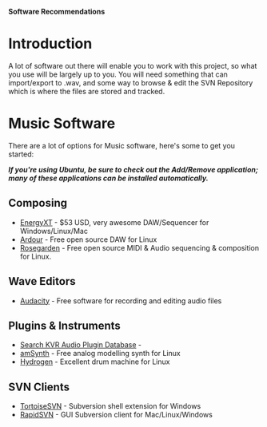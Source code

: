 **Software Recommendations**

# Introduction #
A lot of software out there will enable you to work with this project, so what you use will be largely up to you. You will need something that can import/export to .wav, and some way to browse & edit the SVN Repository which is where the files are stored and tracked.

# Music Software #
There are a lot of options for Music software, here's some to get you started:

_**If you're using Ubuntu, be sure to check out the Add/Remove application; many of these applications can be installed automatically.**_

## Composing ##
  * [EnergyXT](http://www.energy-xt.com) -  $53 USD, very awesome DAW/Sequencer for Windows/Linux/Mac
  * [Ardour](http://www.ardour.org/) - Free open source DAW for Linux
  * [Rosegarden](http://www.rosegardenmusic.com/) - Free open source MIDI & Audio sequencing & composition for Linux.

## Wave Editors ##
  * [Audacity](http://audacity.sourceforge.net/) - Free software for recording and editing audio files

## Plugins & Instruments ##
  * [Search KVR Audio Plugin Database](http://www.kvraudio.com/get.php) -
  * [amSynth](http://amsynthe.sourceforge.net/amSynth/?p=download) - Free analog modelling synth for Linux
  * [Hydrogen](http://www.hydrogen-music.org/) - Excellent drum machine for Linux


## SVN Clients ##
  * [TortoiseSVN](http://tortoisesvn.tigris.org/) - Subversion shell extension for Windows
  * [RapidSVN](http://rapidsvn.tigris.org/) - GUI Subversion client for Mac/Linux/Windows